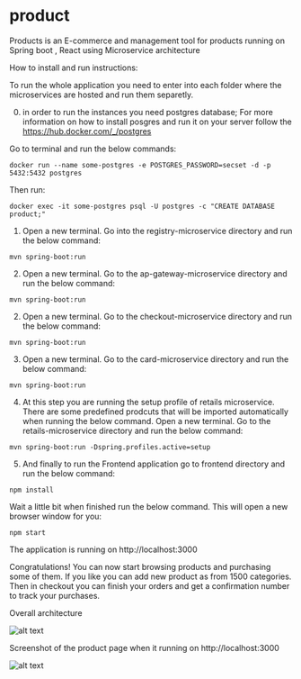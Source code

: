 # product

Products is an E-commerce and management tool for products
running on Spring boot , React using Microservice architecture

How to install and run instructions:

To run the whole application you need to enter into each folder where the microservices are hosted and run them separetly.

0) in order to run the instances you need postgres database; For more information on how to install posgres and run it on your  server follow the https://hub.docker.com/_/postgres

Go to terminal and run the below commands:

```
docker run --name some-postgres -e POSTGRES_PASSWORD=secset -d -p 5432:5432 postgres
```

Then run:

```
docker exec -it some-postgres psql -U postgres -c "CREATE DATABASE product;"
```


1) Open a new terminal. Go into the registry-microservice directory and run the below command:

```
mvn spring-boot:run 
```

2) Open a new terminal. Go to the ap-gateway-microservice directory and run the below command:

```
mvn spring-boot:run 
```

2) Open a new terminal. Go to the checkout-microservice directory and run the below command:

```
mvn spring-boot:run 
```

3) Open a new terminal. Go to the card-microservice directory and run the below command:

```
mvn spring-boot:run 
```

4) At this step you are running the setup profile of retails microservice. There are some predefined prodcuts that will be imported automatically when running the below command. Open a new terminal. Go to the retails-microservice directory and run the below command:

```
mvn spring-boot:run -Dspring.profiles.active=setup
```

5) And finally to run the Frontend application go to frontend directory and run the below command:

```
npm install
```

Wait a little bit when finished run the below command. This will open a new browser window for you:

```
npm start
```

The application is running on http://localhost:3000

Congratulations! You can now start browsing products and purchasing some of them. If you like you can add new product as from 1500 categories. Then in checkout you can finish your orders and get a confirmation number to track your purchases. 


Overall architecture

![alt text](https://github.com/metao1/product/raw/master/Unbenannte%20Pra%CC%88sentation.jpg)


Screenshot of the product page when it running on http://localhost:3000

![alt text](https://github.com/metao1/product/raw/master/Screenshot%202020-03-31%20at%2022.51.11.png)
